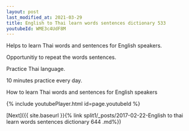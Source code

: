```yaml
---
layout: post
last_modified_at: 2021-03-29
title: English to Thai learn words sentences dictionary 533 
youtubeId: WME3c4UdF8M
---
```

 
 
Helps to learn Thai words and sentences for English speakers.

Opportunitiy to repeat the words sentences. 

Practice Thai language. 
 
10 minutes practice every day. 
 
How to learn Thai words and sentences for English speakers 
 
{% include youtubePlayer.html id=page.youtubeId %}
 
 
[Next]({{ site.baseurl }}{% link  split1/_posts/2017-02-22-English to thai learn words sentences dictionary 644 .md%})
 
